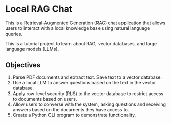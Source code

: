 # Local RAG Chat

This is a Retrieval-Augmented Generation (RAG) chat application that allows users to interact with a local knowledge base using natural language queries.

This is a tutorial project to learn about RAG, vector databases, and large language models (LLMs).

## Objectives

1. Parse PDF documents and extract text. Save text to a vector database.
2. Use a local LLM to answer questions based on the text in the vector database.
3. Apply row-level security (RLS) to the vector database to restrict access to documents based on users.
4. Allow users to converse with the system, asking questions and receiving answers based on the documents they have access to.
5. Create a Python CLI program to demonstrate functionality.
